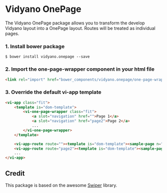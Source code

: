 # Vidyano OnePage

The Vidyano OnePage package allows you to transform the develop Vidyano layout into a OnePage layout.
Routes will be treated as individual pages.

### 1. Install bower package
```
$ bower install vidyano.onepage --save
```

### 2. Import the one-page-wrapper component in your html file
```html
<link rel="import" href="bower_components/vidyano.onepage/one-page-wrapper.html" />
```

### 3. Override the default vi-app template
```html
<vi-app class="fit">
    <template is="dom-template">
        <vi-one-page-wrapper class="fit">
            <a slot="navigation" href="">Page 1</a>
            <a slot="navigation" href="page2">Page 2</a>
            ...
        </vi-one-page-wrapper>
    </template>

    <vi-app-route route=""><template is="dom-template"><sample-page n="1"></sample-page></template></vi-app-route>
    <vi-app-route route="page2"><template is="dom-template"><sample-page n="2"></sample-page></template></vi-app-route>
    ...
</vi-app>
```

## Credit
This package is based on the awesome [Swiper](https://github.com/nolimits4web/Swiper) library.
